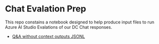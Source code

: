 # Chat Evalation Prep

This repo constains a notebook designed to help produce input files to run Azure AI Studio Evalations of our DC Chat responses.

- [Q&A without context outputs JSONL](QANoContextToJsonL.ipynb)